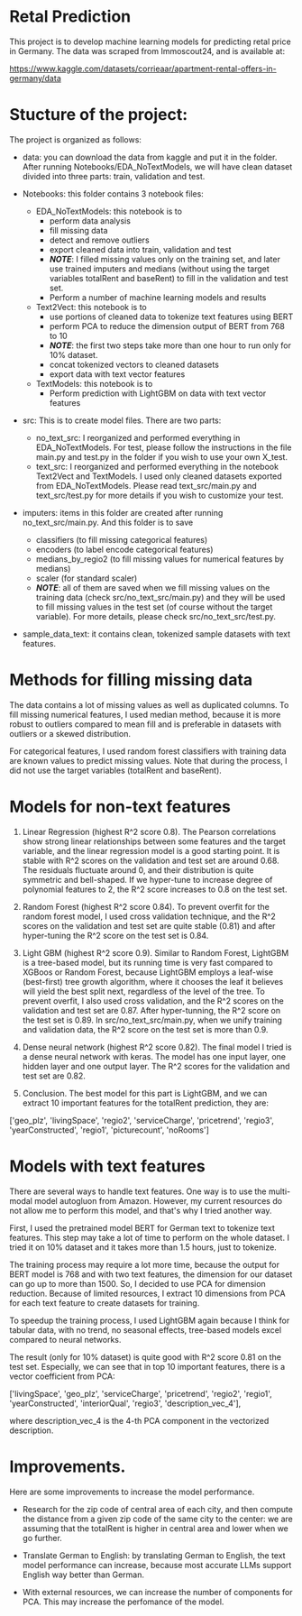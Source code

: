 # Retal Prediction

This project is to develop machine learning models for predicting retal price in Germany. The data was scraped from Immoscout24, and is available at: 

https://www.kaggle.com/datasets/corrieaar/apartment-rental-offers-in-germany/data


# Stucture of the project:

The project is organized as follows:

- data: you can download the data from kaggle and put it in the folder. After running Notebooks/EDA_NoTextModels, we will have clean dataset divided into three parts: train, validation and test.

- Notebooks: this folder contains 3 notebook files:
    - EDA_NoTextModels: this notebook is to
        - perform data analysis
        - fill missing data
        -  detect and remove outliers
        - export cleaned data into train, validation and test 
        - ***NOTE***: I filled missing values only on the training set, and later use trained imputers and medians (without using the target variables totalRent and baseRent) to fill in the validation and test set.
        - Perform a number of machine learning models and results
    - Text2Vect: this notebook is to
        - use portions of cleaned data to tokenize text features using BERT
        - perform PCA to reduce the dimension output of BERT from 768 to 10
        - ***NOTE***: the first two steps take more than one hour to run only for 10% dataset.
        - concat tokenized vectors to cleaned datasets
        - export data with text vector features
    - TextModels: this notebook is to
        - Perform prediction with LightGBM on data with text vector features


- src: This is to create model files. There are two parts:
    - no_text_src: I reorganized and performed everything in EDA_NoTextModels. For test, please follow the instructions in the file main.py and test.py in the folder if you wish to use your own X_test.
    - text_src: I reorganized and performed everything in the notebook Text2Vect and TextModels. I used only cleaned datasets exported from EDA_NoTextModels. Please read text_src/main.py and text_src/test.py for more details if you wish to customize your test.

- imputers: items in this folder are created after running no_text_src/main.py. And this folder is to save 
    - classifiers (to fill missing categorical features)
    - encoders (to label encode categorical features)
    - medians_by_regio2 (to fill missing values for numerical features by medians)
    - scaler (for standard scaler)
    - ***NOTE***: all of them are saved when we fill missing values on the training data (check src/no_text_src/main.py) and they will be used to fill missing values in the test set (of course without the target variable). For more details, please check src/no_text_src/test.py.

- sample_data_text: it contains clean, tokenized sample datasets with text features.

# Methods for filling missing data

The data contains a lot of missing values as well as duplicated columns. To fill missing numerical features, I used median method, because it is more robust to outliers compared to mean fill and is preferable in datasets with outliers or a skewed distribution.

For categorical features, I used random forest classifiers with training data are known values to predict missing values. Note that during the process, I did not use the target variables (totalRent and baseRent).

# Models for non-text features

1. Linear Regression (highest R^2 score 0.8). The Pearson correlations show strong linear relationships between some features and the target variable, and the linear regression model is a good starting point. It is stable with R^2 scores on the validation and test set are around 0.68. The residuals fluctuate around 0, and their distribution is quite symmetric and bell-shaped. If we hyper-tune to increase degree of polynomial features to 2, the R^2 score increases to 0.8 on the test set.

2. Random Forest (highest R^2 score 0.84). To prevent overfit for the random forest model, I used cross validation technique, and the R^2 scores on the validation and test set are quite stable (0.81) and after hyper-tuning the R^2 score on the test set is 0.84.

3. Light GBM (highest R^2 score 0.9). Similar to Random Forest, LightGBM is a tree-based model, but its running time is very fast compared to XGBoos or Random Forest, because LightGBM employs a leaf-wise (best-first) tree growth algorithm, where it chooses the leaf it believes will yield the best split next, regardless of the level of the tree. To prevent overfit, I also used cross validation, and the R^2 scores on the validation and test set are 0.87. After hyper-tunning, the R^2 score on the test set is 0.89. In src/no_text_src/main.py, when we unify training and validation data, the R^2 score on the test set is more than 0.9.

4. Dense neural network (highest R^2 score 0.82). The final model I tried is a dense neural network with keras. The model has one input layer, one hidden layer and one output layer. The R^2 scores for the validation and test set are 0.82.

5. Conclusion. The best model for this part is LightGBM, and we can extract 10 important features for the totalRent prediction, they are:

['geo_plz', 'livingSpace', 'regio2', 'serviceCharge', 'pricetrend', 'regio3', 'yearConstructed', 'regio1', 'picturecount', 'noRooms']


# Models with text features

There are several ways to handle text features. One way is to use the multi-modal model autogluon from Amazon. However, my current resources do not allow me to perform this model, and that's why I tried another way. 

First, I used the pretrained model BERT for German text to tokenize text features. This step may take a lot of time to perform on the whole dataset. I tried it on 10% dataset and it takes more than 1.5 hours, just to tokenize. 

The training process may require a lot more time, because the output for BERT model is 768 and with two text features, the dimension for our dataset can go up to more than 1500. So, I decided to use PCA for dimension reduction. Because of limited resources, I extract 10 dimensions from PCA for each text feature to create datasets for training. 

To speedup the training process, I used LightGBM again because I think for tabular data, with no trend, no seasonal effects, tree-based models excel compared to neural networks.

The result (only for 10% dataset) is quite good with R^2 score 0.81 on the test set. Especially, we can see that in top 10 important features, there is a vector coefficient from PCA: 

['livingSpace', 'geo_plz', 'serviceCharge', 'pricetrend', 'regio2', 'regio1', 'yearConstructed', 'interiorQual', 'regio3', 'description_vec_4'],

where description_vec_4 is the 4-th PCA component in the vectorized description.

# Improvements.

Here are some improvements to increase the model performance.

- Research for the zip code of central area of each city, and then compute the distance from a given zip code of the same city to the center: we are assuming that the totalRent is higher in central area and lower when we go further.

- Translate German to English: by translating German to English, the text model performance can increase, because most accurate LLMs support English way better than German.

- With external resources, we can increase the number of components for PCA. This may increase the perfomance of the model.
